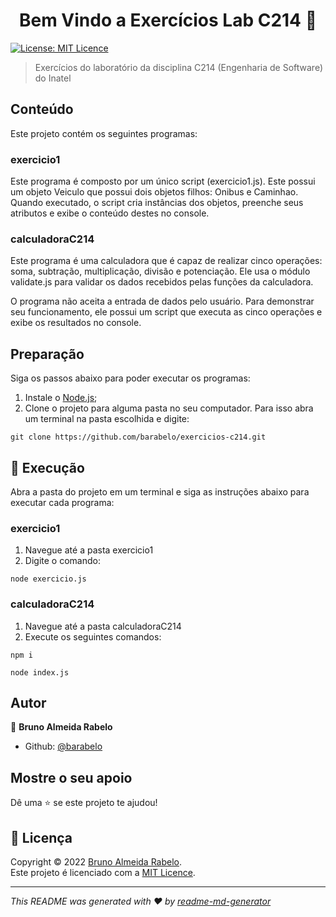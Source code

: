 <h1 align="center">Bem Vindo a Exercícios Lab C214 👋</h1>
<p>
  <a href="https://github.com/barabelo/exercicios-c214/blob/main/LICENSE" target="_blank">
    <img alt="License: MIT Licence" src="https://img.shields.io/badge/License-MIT Licence-yellow.svg" />
  </a>
</p>

> Exercícios do laboratório da disciplina C214 (Engenharia de Software) do Inatel

## Conteúdo
Este projeto contém os seguintes programas:

### exercicio1
Este programa é composto por um único script (exercicio1.js). Este possui um objeto Veiculo que possui dois objetos filhos: Onibus e Caminhao. Quando executado, o script cria instâncias dos objetos, preenche seus atributos e exibe o conteúdo destes no console.

### calculadoraC214
Este programa é uma calculadora que é capaz de realizar cinco operações: soma, subtração, multiplicação, divisão e potenciação. Ele usa o módulo validate.js para validar os dados recebidos pelas funções da calculadora.

O programa não aceita a entrada de dados pelo usuário. Para demonstrar seu funcionamento, ele possui um script que executa as cinco operações e exibe os resultados no console.

## Preparação
Siga os passos abaixo para poder executar os programas:
1. Instale o [Node.js](https://nodejs.org/en/);
2. Clone o projeto para alguma pasta no seu computador. Para isso abra um terminal na pasta escolhida e digite:
```
git clone https://github.com/barabelo/exercicios-c214.git
```

## 🚀 Execução
Abra a pasta do projeto em um terminal e siga as instruções abaixo para executar cada programa:

### exercicio1

1. Navegue até a pasta exercicio1
2. Digite o comando:
```
node exercicio.js
```

### calculadoraC214
1. Navegue até a pasta calculadoraC214
2. Execute os seguintes comandos:
```
npm i
```
```
node index.js
```

## Autor

👤 **Bruno Almeida Rabelo**

* Github: [@barabelo](https://github.com/barabelo)

## Mostre o seu apoio

Dê uma ⭐️ se este projeto te ajudou!

## 📝 Licença

Copyright © 2022 [Bruno Almeida Rabelo](https://github.com/barabelo).<br />
Este projeto é licenciado com a [MIT Licence](https://github.com/barabelo/exercicios-c214/blob/main/LICENSE).

***
_This README was generated with ❤️ by [readme-md-generator](https://github.com/kefranabg/readme-md-generator)_